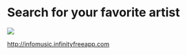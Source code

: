 # Search for your favorite artist


<img src="https://i.ibb.co/pn2gmSs/infomusic.png"/>

http://infomusic.infinityfreeapp.com
